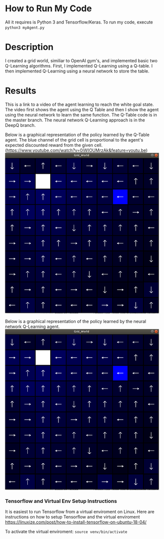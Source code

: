 # How to Run My Code
All it requires is Python 3 and Tensorflow/Keras. To run my code, execute ```python3 myAgent.py```

# Description
I created a grid world, similiar to OpenAI gym's, and implemented basic two Q-Learning algorithms. First, I implemented Q-Learning using a Q-table. I then implemented Q-Learning using a neural network to store the table.

# Results
This is a link to a video of the agent learning to reach the white goal state. The video first shows the agent using the Q Table and then I show the agent using the neural network to learn the same function. The Q-Table code is in the master branch. The neural network Q-Learning approach is in the DeepQ branch.

Below is a graphical representation of the policy learned by the Q-Table agent. The blue channel of the grid cell is proportional to the agent's expected discounted reward from the given cell. (https://www.youtube.com/watch?v=0iWIOUMrzAk&feature=youtu.be)
[![](images/Q_Table_T2.png)](https://www.youtube.com/watch?v=0iWIOUMrzAk&feature=youtu.be "Q-Learning in GridWorld")

Below is a graphical representation of the policy learned by the neural network Q-Learning agent. 
[![](images/Q_Table_T2.png)](https://www.youtube.com/watch?v=0iWIOUMrzAk&feature=youtu.be "Q-Learning in GridWorld")

### Tensorflow and Virtual Env Setup Instructions
It is easiest to run Tensorflow from a virtual enviroment on Linux. Here are instructions on how to setup Tensorflow and the virtual enviroment
https://linuxize.com/post/how-to-install-tensorflow-on-ubuntu-18-04/

To activate the virtual enviroment:  ```source venv/bin/activate```



